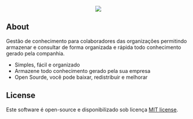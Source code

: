 <p align="center"><img src="https://i.imgur.com/cvYkQmE.png"></p>


## About

Gestão de conhecimento para colaboradores das organizações permitindo armazenar e consultar de forma organizada e rápida todo conhecimento gerado pela companhia. 

- Simples, fácil e organizado
- Armazene todo conhecimento gerado pela sua empresa
- Open Sourde, você pode baixar, redistribuir e melhorar


## License

Este software é open-source e disponibilizado sob licença [MIT license](https://opensource.org/licenses/MIT).
